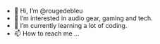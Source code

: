 - 👋 Hi, I’m @rougedebleu
- 👀 I’m interested in audio gear, gaming and tech.
- 🌱 I’m currently learning a lot of coding.
- 📫 How to reach me ...

<!---
rougedebleu/rougedebleu is a ✨ special ✨ repository because its `README.md` (this file) appears on your GitHub profile.
You can click the Preview link to take a look at your changes.
--->
